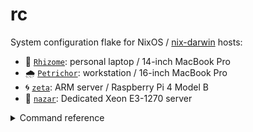 # rc

System configuration flake for NixOS / [nix-darwin][nix-darwin-repo] hosts:

- 🌿 [`Rhizome`](./hosts/Rhizome/default.nix): personal laptop / 14-inch MacBook Pro
- 🌧️ [`Petrichor`](./hosts/Petrichor/default.nix): workstation / 16-inch MacBook Pro
- 🌀 [`zeta`](./hosts/zeta/default.nix): ARM server / Raspberry Pi 4 Model B
- 🧿 [`nazar`](./hosts/nazar/default.nix): Dedicated Xeon E3-1270 server

<details>

<summary>Command reference</summary>

On a Linux-based system:

```shell
sudo nixos-rebuild switch --flake github:stackptr/rc
```

On a macOS system (note that `darwin-rebuild` will invoke `sudo` during activation):

```shell
darwin-rebuild switch --flake github:stackptr/rc
```

</details>

[nix-darwin-repo]: https://github.com/LnL7/nix-darwin
